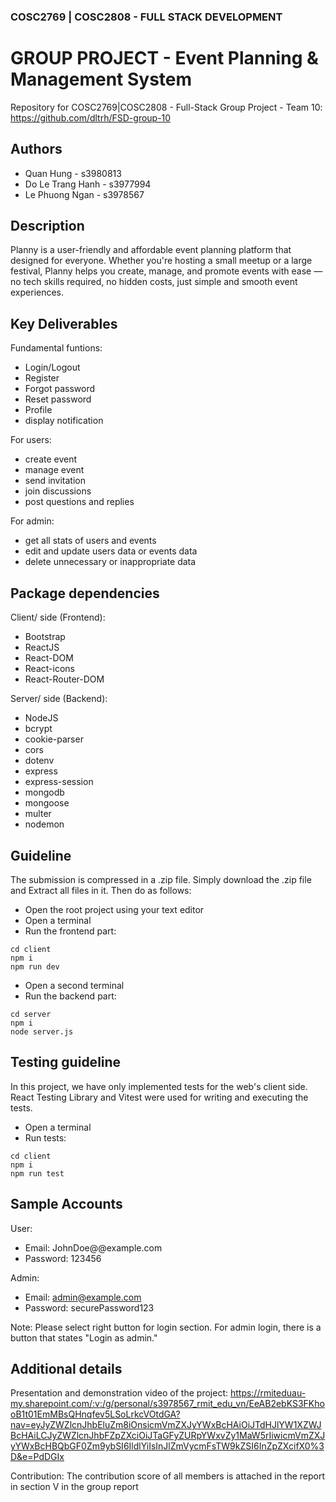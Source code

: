 
### COSC2769 | COSC2808 - FULL STACK DEVELOPMENT
# GROUP PROJECT -  Event Planning & Management System 
Repository for COSC2769|COSC2808 - Full-Stack Group Project - Team 10: https://github.com/dltrh/FSD-group-10

## Authors
- Quan Hung - s3980813
- Do Le Trang Hanh - s3977994
- Le Phuong Ngan - s3978567

## Description
Planny is a user-friendly and affordable event planning platform that designed for everyone. Whether you're hosting a small meetup or a large festival, Planny helps you create, manage, and promote events with ease — no tech skills required, no hidden costs, just simple and smooth event experiences.

## Key Deliverables
Fundamental funtions:
 - Login/Logout
 - Register
 - Forgot password
 - Reset password
 - Profile
 - display notification

For users:
  - create event
  - manage event
  - send invitation
  - join discussions
  - post questions and replies

For admin:
  - get all stats of users and events
  - edit and update users data or events data
  - delete unnecessary or inappropriate data

## Package dependencies
Client/ side (Frontend):
- Bootstrap
- ReactJS
- React-DOM
- React-icons
- React-Router-DOM

Server/ side (Backend):
- NodeJS
- bcrypt
- cookie-parser
- cors
- dotenv
- express
- express-session
- mongodb
- mongoose
- multer
- nodemon

## Guideline
The submission is compressed in a .zip file. Simply download the .zip file and Extract all files in it. Then do as follows: 

- Open the root project using your text editor
- Open a terminal
- Run the frontend part: 
```
cd client
npm i
npm run dev
```
- Open a second terminal
- Run the backend part: 
```
cd server
npm i
node server.js
```

## Testing guideline
In this project, we have only implemented tests for the web's client side. React Testing Library and Vitest were used for writing and executing the tests.
- Open a terminal
- Run tests:
```
cd client
npm i
npm run test
```

## Sample Accounts
User:
 - Email: JohnDoe@@example.com
 - Password: 123456

Admin:
 - Email: admin@example.com
 - Password: securePassword123

Note: Please select right button for login section. For admin login, there is a button that states "Login as admin."

## Additional details
Presentation and demonstration video of the project: https://rmiteduau-my.sharepoint.com/:v:/g/personal/s3978567_rmit_edu_vn/EeAB2ebKS3FKhooB1t01EmMBsQHnqfev5LSoLrkcVOtdGA?nav=eyJyZWZlcnJhbEluZm8iOnsicmVmZXJyYWxBcHAiOiJTdHJlYW1XZWJBcHAiLCJyZWZlcnJhbFZpZXciOiJTaGFyZURpYWxvZy1MaW5rIiwicmVmZXJyYWxBcHBQbGF0Zm9ybSI6IldlYiIsInJlZmVycmFsTW9kZSI6InZpZXcifX0%3D&e=PdDGIx

Contribution: The contribution score of all members is attached in the report in section V in the group report
